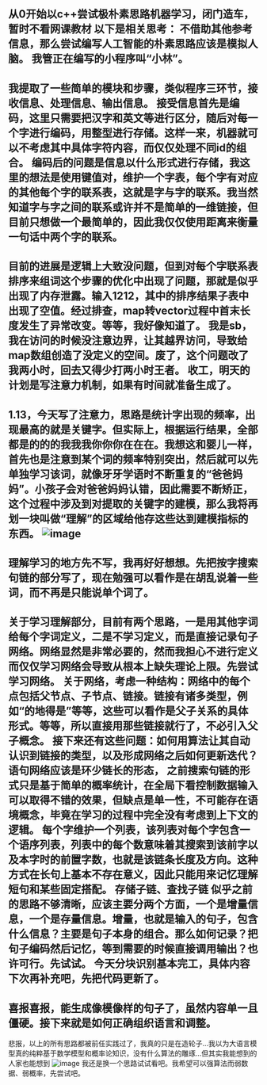 从0开始以c++尝试极朴素思路机器学习，闭门造车，暂时不看网课教材
以下是相关思考：
不借助其他参考信息，那么尝试编写人工智能的朴素思路应该是模拟人脑。
我管正在编写的小程序叫“小林”。
----------------------------------------------------------------------------------
我提取了一些简单的模块和步骤，类似程序三环节，接收信息、处理信息、输出信息。
接受信息首先是编码，这里只需要把汉字和英文等进行区分，随后对每一个字进行编码，用整型进行存储。这样一来，机器就可以不考虑其中具体字符内容，而仅仅处理不同id的组合。
编码后的问题是信息以什么形式进行存储，我这里的想法是使用键值对，维护一个字表，每个字有对应的其他每个字的联系表，这就是字与字的联系。我当然知道字与字之间的联系或许并不是简单的一维链接，但目前只想做一个最简单的，因此我仅仅使用距离来衡量一句话中两个字的联系。
----------------------------------------------------------------------------------
目前的进展是逻辑上大致没问题，但到对每个字联系表排序来组词这个步骤的优化中出现了问题，那就是似乎出现了内存泄露。输入1212，其中的排序结果子表中出现了空值。经过排查，map转vector过程中首末长度发生了异常改变。等等，我好像知道了。
我是sb，我在访问的时候没注意边界，让其越界访问，导致给map数组创造了没定义的空间。废了，这个问题改了我两小时，回去又得少打两小时王者。
收工，明天的计划是写注意力机制，如果有时间就准备生成了。
----------------------------------------------------------------------------------
1.13，今天写了注意力，思路是统计字出现的频率，出现最高的就是关键字。但实际上，根据运行结果，全部都是的的的我我我你你你在在在。我想这和婴儿一样，首先也是注意到某个词的频率特别突出，然后就可以先单独学习该词，就像牙牙学语时不断重复的“爸爸妈妈”。小孩子会对爸爸妈妈认错，因此需要不断矫正，这个过程中涉及到对提取的关键字的建模，那么我将再划一块叫做“理解”的区域给他存这些达到建模指标的东西。
![image](https://github.com/user-attachments/assets/3093f24f-7153-425a-8a6f-207c91390763)
----------------------------------------------------------------------------------
理解学习的地方先不写，我再好好想想。先把按字搜索句链的部分写了，现在勉强可以看作是在胡乱说着一些词，而不再是只能说单个词了。
----------------------------------------------------------------------------------
关于学习理解部分，目前有两个思路，一是用其他字词给每个字词定义，二是不学习定义，而是直接记录句子网络。网络显然是非常必要的，然而我担心不进行定义而仅仅学习网络会导致从根本上缺失理论上限。先尝试学习网络。
关于网络，考虑一种结构：网络中的每个点包括父节点、子节点、链接。链接有诸多类型，例如“的地得是”等等，这些可以看作是父子关系的具体形式。等等，所以直接用那些链接就行了，不必引入父子概念。
接下来还有这些问题：如何用算法让其自动认识到链接的类型，以及形成网络之后如何更新迭代？
语句网络应该是环少链长的形态，
之前搜索句链的形式只是基于简单的概率统计，在全局下看控制数据输入可以取得不错的效果，但缺点是单一性，不可能存在语境概念，毕竟在学习的过程中完全没有考虑到上下文的逻辑。
每个字维护一个列表，该列表对每个字包含一个语序列表，列表中的每个数意味着其搜索到该前字以及本字时的前置字数，也就是该链条长度及方向。这种方式在长句上基本不存在意义，因此只能用来记忆理解短句和某些固定搭配。
存储子链、查找子链
似乎之前的思路不够清晰，应该主要分两个方面，一个是增量信息，一个是存量信息。增量，也就是输入的句子，包含什么信息？主要是句子本身的组合。那么如何记录？把句子编码然后记忆，等到需要的时候直接调用输出？也许可行。先试试。
今天分块识别基本完工，具体内容下次再补充吧，先把代码更新了。
---------------------------------------------------------------------------------
喜报喜报，能生成像模像样的句子了，虽然内容单一且僵硬。接下来就是如何正确组织语言和调整。
---------------------------------------------------------------------------------
悲报，以上的所有思路都被前任实践过了，我真的只是在造轮子...我以为大语言模型真的纯粹基于数学模型和概率论知识，没有什么算法的雕琢...但其实我能想到的人家也能想到
![image](https://github.com/user-attachments/assets/0f3d20b6-77db-491b-95d2-411b2f91ef0f)
我还是换一个思路试试看吧。我希望可以强算法而弱数据、弱概率，先尝试吧。


